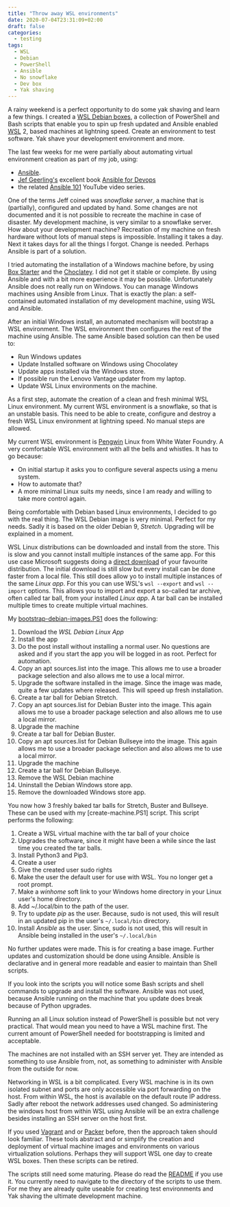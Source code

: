 ```yaml
---
title: "Throw away WSL environments"
date: 2020-07-04T23:31:09+02:00
draft: false
categories:
  - testing
tags:
  - WSL
  - Debian
  - PowerShell
  - Ansible
  - No snowflake
  - Dev box
  - Yak shaving
---
```


A rainy weekend is a perfect opportunity to do some yak shaving and learn a few things.  I created
a [WSL Debian boxes](https://github.com/nicenemo/wsl-debian-boxes), a collection of PowerShell and Bash scripts
that enable you to spin up fresh updated and Ansible enabled [WSL](https://en.wikipedia.org/wiki/Windows_Subsystem_for_Linux) 2, based machines at lightning speed. Create an environment to test software. Yak shave your development environment and more.

<!--more-->

The last few weeks for me were partially about automating virtual environment creation as part of my job, using:

* [Ansible](https://www.ansible.com/).
* [Jef Geerling's](https://www.jeffgeerling.com/) excellent book
[Ansible for Devops](https://leanpub.com/ansible-for-devops)
* the related [Ansible 101](https://www.youtube.com/playlist?list=PL2_OBreMn7FqZkvMYt6ATmgC0KAGGJNAN) YouTube video series.

One of the terms Jeff coined was _snowflake server_, a machine that is (partially),
configured and updated by hand. Some changes are not documented and it is not possible to recreate the machine in case of disaster. My development machine, is very similar to a snowflake server. How about your development machine?
Recreation of my machine on fresh hardware without lots of manual steps is impossible. Installing it takes a day.  Next it takes days for all the things I forgot. Change is needed. Perhaps Ansible is part of a solution.

I tried automating the installation of a Windows machine before, by using [Box Starter](https://boxstarter.org/)
and the [Choclatey](https://chocolatey.org/). I did not get it stable or complete.
By using Ansible and with a bit more experience it may be possible.
Unfortunately Ansible does not really run on Windows.
You can manage Windows machines using Ansible from Linux.
That is exactly the plan: a self-contained automated installation of my development machine, using WSL and Ansible.

After an initial Windows install, an automated mechanism will bootstrap a WSL environment.
The WSL environment then configures the rest of the machine using Ansible. The same Ansible based solution can then be used to:

* Run Windows updates
* Update Installed software on Windows using Chocolatey
* Update apps installed via the Windows store.
* If possible run the Lenovo Vantage updater from my laptop.
* Update WSL Linux environments on the machine.

As a first step, automate the creation of a clean and fresh minimal WSL Linux environment.
My current WSL environment is a snowflake, so that is an unstable basis. This need to be able to create, configure and destroy a fresh WSL Linux environment at lightning speed. No manual steps are allowed.

 My current WSL environment is [Pengwin](https://github.com/WhitewaterFoundry) Linux from White Water Foundry.
A very comfortable WSL environment with all the bells and whistles. It has to go because:

* On initial startup it asks you to configure several aspects using a menu system.
* How to automate that?
* A more minimal Linux suits my needs, since I am ready and willing to take more control again.

Being comfortable with Debian based Linux environments, I decided to go with the real thing. The WSL
Debian image is very minimal. Perfect for my needs. Sadly it is based on the older Debian 9, _Stretch_. Upgrading will be explained in a moment.

WSL Linux distributions can be downloaded and install from the store.
This is slow and you cannot install multiple instances of the same app.
For this use case Microsoft suggests doing a
[direct download](https://docs.microsoft.com/en-us/windows/wsl/install-manual)
of your favourite distribution. The initial download is still slow but every install can be done faster from a local file. This still does allow yo to install multiple instances of the same _Linux app_. For this you can use WSL's `wsl --export` and `wsl --import` options. This allows you to import and export a so-called tar archive, often called tar ball, from your installed _Linux app_. A tar ball can be installed multiple times to create multiple virtual machines.

My [bootstrap-debian-images.PS1](https://github.com/nicenemo/wsl-debian-boxes/blob/develop/bootstrap-debian-images.PS1) does the following:

1. Download the _WSL Debian Linux App_
2. Install the app
3. Do the post install without installing a normal user. No questions are asked and if you start the app you will be logged in as root. Perfect for automation.
4. Copy an apt sources.list into the image. This allows me to use a broader package selection and also allows me to use a local mirror.
5. Upgrade the software installed in the image. Since the image was made, quite a few updates where released. This will speed up fresh installation.
6. Create a tar ball for Debian Stretch.
7. Copy an apt sources.list for Debian Buster into the image. This again allows me to use a broader package selection and also allows me to use a local mirror.
8. Upgrade the machine
9. Create a tar ball for Debian Buster.
10. Copy an apt sources.list for Debian Bullseye into the image. This again allows me to use a broader package selection and also allows me to use a local mirror.
11. Upgrade the machine
12. Create a tar ball for Debian Bullseye.
13. Remove the WSL Debian machine
14. Uninstall the Debian Windows store app.
15. Remove the downloaded Windows store app.

You now how 3 freshly baked tar balls for Stretch, Buster and Bullseye.
These can be used with my [create-machine.PS1] script. This script performs the following:

1. Create a WSL virtual machine with the tar ball of your choice
2. Upgrades the software, since it might have been a while since the last time you created the tar balls.
3. Install Python3 and Pip3.
4. Create a user
5. Give the created user sudo rights
6. Make the user the default user for use with WSL. You no longer get a root prompt.
7. Make a _winhome_ soft link to your Windows home directory in your Linux user's home directory.
8. Add ~/.local/bin to the path of the user.
9. Try to update _pip_ as the user. Because, sudo is not used, this will result in an updated pip in the user's `~/.local/bin` directory.
10. Install _Ansible_ as the user. Since, sudo is not used, this will result in Ansible being installed in the user's `~/.local/bin`

No further updates were made. This is for creating a base image.
Further updates and customization should be done using Ansible.
Ansible is declarative and in general more readable and easier to maintain than Shell scripts.

If you look into the scripts you will notice some Bash scripts and shell commands to upgrade and install the software. Ansible was not used, because Ansible running on the machine that you update does break because of Python upgrades.

Running an all Linux solution instead of PowerShell is possible but not very practical. That would mean you need to have a WSL machine first. The current amount of PowerShell needed for bootstrapping is limited and acceptable. 

The machines are not installed with an SSH server yet. They are intended as something to use Ansible from, not, as something to administer with Ansible from the outside for now. 

Networking in WSL is a bit complicated. Every WSL machine is in its own isolated subnet and ports are only accessible via port forwarding on the host. From within WSL, the host is available on the default route IP address. Sadly after reboot the network addresses used changed. So administering the windows host from within WSL using Ansible will be an extra challenge besides installing an SSH server on the host first.

If you used [Vagrant](https://www.vagrantup.com/) and or [Packer](https://www.packer.io/) before, then the approach taken should look familiar. These tools abstract and or simplify the creation and deployment of virtual machine images and environments on various virtualization solutions. Perhaps they will support WSL one day to create WSL boxes. Then these scripts can be retired. 

The scripts still need some maturing.
Please do read the [README](https://github.com/nicenemo/wsl-debian-boxes/blob/develop/README.md)
if you use it.
You currently need to navigate to the directory of the scripts to use them.
For me they are already quite useable for creating test environments and
Yak shaving the ultimate development machine.

